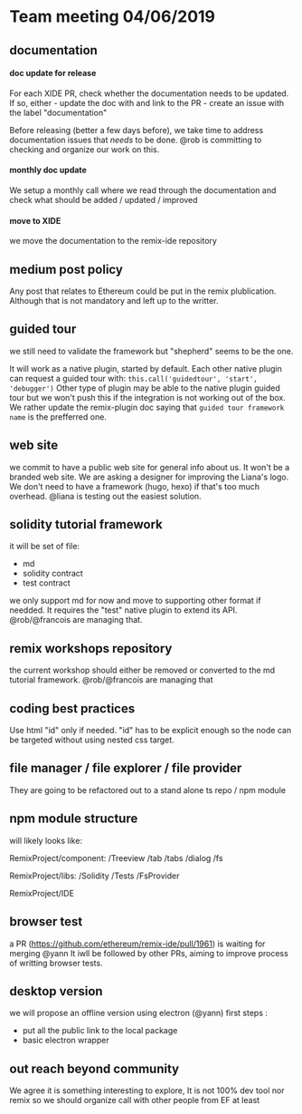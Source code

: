 # Team meeting 04/06/2019

## documentation

#### doc update for release

For each XIDE PR, check whether the documentation needs to be updated.
If so, either 
    - update the doc with and link to the PR
    - create an issue with the label "documentation"

Before releasing (better a few days before), we take time to address documentation issues that *needs* to be done. @rob is committing to checking and organize our work on this.

#### monthly doc update

We setup a monthly call where we read through the documentation and check what should be added / updated / improved

#### move to XIDE

we move the documentation to the remix-ide repository

## medium post policy

Any post that relates to Ethereum could be put in the remix plublication.
Although that is not mandatory and left up to the writter.

## guided tour

we still need to validate the framework but "shepherd" seems to be the one.

It will work as a native plugin, started by default.
Each other native plugin can request a guided tour with:
`this.call('guidedtour', 'start', 'debugger')`
Other type of plugin may be able to the native plugin guided tour but we won't push this if the integration is not working out of the box. 
We rather update the remix-plugin doc saying that `guided tour framework name` is the prefferred one.

## web site

we commit to have a public web site for general info about us.
It won't be a branded web site.
We are asking a designer for improving the Liana's logo.
We don't need to have a framework (hugo, hexo) if that's too much overhead.
@liana is testing out the easiest solution.

## solidity tutorial framework

it will be set of file:
 - md
 - solidity contract
 - test contract

we only support md for now and move to supporting other format if needded.
It requires the "test" native plugin to extend its API.
@rob/@francois are managing that.

## remix workshops repository

the current workshop should either be removed or converted to the md tutorial framework.
@rob/@francois are managing that


## coding best practices

Use html "id" only if needed.
"id" has to be explicit enough so the node can be targeted without using nested css target.

## file manager / file explorer / file provider

They are going to be refactored out to a stand alone ts repo / npm module

## npm module structure

will likely looks like:

RemixProject/component:
/Treeview
/tab
/tabs
/dialog
/fs
                      
RemixProject/libs:
/Solidity
/Tests
/FsProvider
                 
RemixProject/IDE

## browser test

a PR (https://github.com/ethereum/remix-ide/pull/1961) is waiting for merging @yann
It iwll be followed by other PRs, aiming to improve process of writting browser tests.

## desktop version

we will propose an offline version using electron (@yann)
first steps :
- put all the public link to the local package
- basic electron wrapper

## out reach beyond community

We agree it is something interesting to explore, 
It is not 100% dev tool nor remix so we should organize call with other people from EF at least
                      
